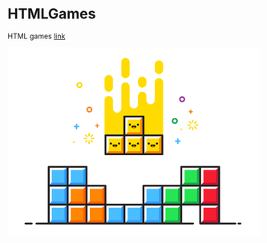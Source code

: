 # HTMLGames

HTML games [link](https://iramml.github.io/HTMLGames/)

![TetrisGame](https://github.com/IramML/HTMLGames/blob/master/tertis/img/Tetris.png)
